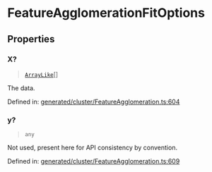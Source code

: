 # FeatureAgglomerationFitOptions

## Properties

### X?

> [`ArrayLike`](../types/ArrayLike.md)[]

The data.

Defined in:  [generated/cluster/FeatureAgglomeration.ts:604](https://github.com/transitive-bullshit/scikit-learn-ts/blob/92ab806/packages/sklearn/src/generated/cluster/FeatureAgglomeration.ts#L604)

### y?

> `any`

Not used, present here for API consistency by convention.

Defined in:  [generated/cluster/FeatureAgglomeration.ts:609](https://github.com/transitive-bullshit/scikit-learn-ts/blob/92ab806/packages/sklearn/src/generated/cluster/FeatureAgglomeration.ts#L609)

